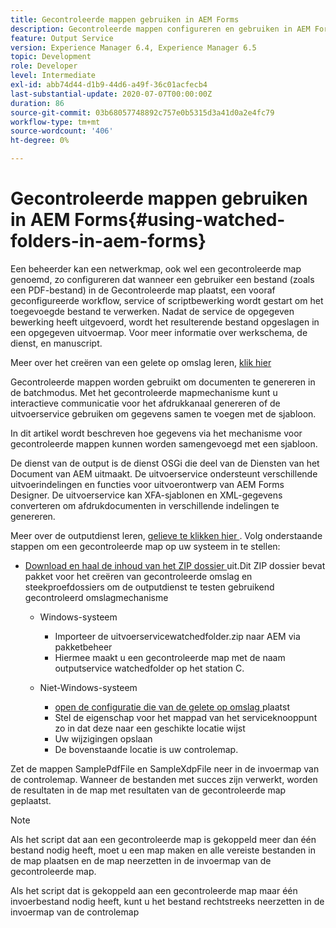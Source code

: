 ```yaml
---
title: Gecontroleerde mappen gebruiken in AEM Forms
description: Gecontroleerde mappen configureren en gebruiken in AEM Forms
feature: Output Service
version: Experience Manager 6.4, Experience Manager 6.5
topic: Development
role: Developer
level: Intermediate
exl-id: abb74d44-d1b9-44d6-a49f-36c01acfecb4
last-substantial-update: 2020-07-07T00:00:00Z
duration: 86
source-git-commit: 03b68057748892c757e0b5315d3a41d0a2e4fc79
workflow-type: tm+mt
source-wordcount: '406'
ht-degree: 0%

---
```


# Gecontroleerde mappen gebruiken in AEM Forms{#using-watched-folders-in-aem-forms}

Een beheerder kan een netwerkmap, ook wel een gecontroleerde map genoemd, zo configureren dat wanneer een gebruiker een bestand (zoals een PDF-bestand) in de Gecontroleerde map plaatst, een vooraf geconfigureerde workflow, service of scriptbewerking wordt gestart om het toegevoegde bestand te verwerken. Nadat de service de opgegeven bewerking heeft uitgevoerd, wordt het resulterende bestand opgeslagen in een opgegeven uitvoermap. Voor meer informatie over werkschema, de dienst, en manuscript.

Meer over het creëren van een gelete op omslag leren, [ klik hier ](https://helpx.adobe.com/experience-manager/6-4/forms/using/Creating-Configure-watched-folder.html)

Gecontroleerde mappen worden gebruikt om documenten te genereren in de batchmodus. Met het gecontroleerde mapmechanisme kunt u interactieve communicatie voor het afdrukkanaal genereren of de uitvoerservice gebruiken om gegevens samen te voegen met de sjabloon.

In dit artikel wordt beschreven hoe gegevens via het mechanisme voor gecontroleerde mappen kunnen worden samengevoegd met een sjabloon.

De dienst van de output is de dienst OSGi die deel van de Diensten van het Document van AEM uitmaakt. De uitvoerservice ondersteunt verschillende uitvoerindelingen en functies voor uitvoerontwerp van AEM Forms Designer. De uitvoerservice kan XFA-sjablonen en XML-gegevens converteren om afdrukdocumenten in verschillende indelingen te genereren.

Meer over de outputdienst leren, [ gelieve te klikken hier ](https://helpx.adobe.com/aem-forms/6/output-service.html).
Volg onderstaande stappen om een gecontroleerde map op uw systeem in te stellen:
* [ Download en haal de inhoud van het ZIP dossier ](assets/outputservicewatchedfolderkt.zip) uit.Dit ZIP dossier bevat pakket voor het creëren van gecontroleerde omslag en steekproefdossiers om de outputdienst te testen gebruikend gecontroleerd omslagmechanisme
   * Windows-systeem

      * Importeer de uitvoerservicewatchedfolder.zip naar AEM via pakketbeheer
      * Hiermee maakt u een gecontroleerde map met de naam outputservice watchedfolder op het station C.
   * Niet-Windows-systeem
      * [ open de configuratie die van de gelete op omslag ](http://localhost:4502/crx/de/index.jsp#/etc/fd/watchfolder/config/outputservice) plaatst
      * Stel de eigenschap voor het mappad van het serviceknooppunt zo in dat deze naar een geschikte locatie wijst
      * Uw wijzigingen opslaan
      * De bovenstaande locatie is uw controlemap.

Zet de mappen SamplePdfFile en SampleXdpFile neer in de invoermap van de controlemap. Wanneer de bestanden met succes zijn verwerkt, worden de resultaten in de map met resultaten van de gecontroleerde map geplaatst.


>[!NOTE]
>
>Als het script dat aan een gecontroleerde map is gekoppeld meer dan één bestand nodig heeft, moet u een map maken en alle vereiste bestanden in de map plaatsen en de map neerzetten in de invoermap van de gecontroleerde map.
>
>Als het script dat is gekoppeld aan een gecontroleerde map maar één invoerbestand nodig heeft, kunt u het bestand rechtstreeks neerzetten in de invoermap van de controlemap
